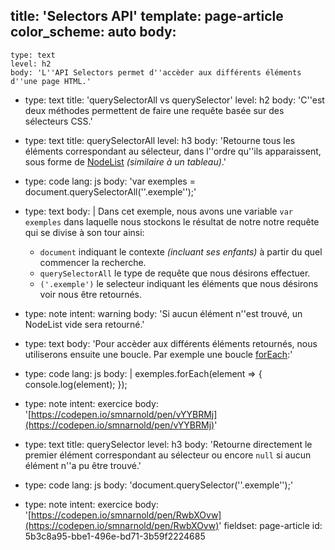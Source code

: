 title: 'Selectors API'
template: page-article
color_scheme: auto
body:
  -
    type: text
    level: h2
    body: 'L''API Selectors permet d''accèder aux différents éléments d''une page HTML.'
  -
    type: text
    title: 'querySelectorAll vs querySelector'
    level: h2
    body: 'C''est deux méthodes permettent de faire une requête basée sur des sélecteurs CSS.'
  -
    type: text
    title: querySelectorAll
    level: h3
    body: 'Retourne tous les éléments correspondant au sélecteur, dans l''ordre qu''ils apparaissent, sous forme de [NodeList](https://developer.mozilla.org/fr/docs/Web/API/NodeList) _(similaire à un tableau)_.'
  -
    type: code
    lang: js
    body: 'var exemples = document.querySelectorAll(''.exemple'');'
  -
    type: text
    body: |
      Dans cet exemple, nous avons une variable `var exemples` dans laquelle nous stockons le résultat de notre notre requête qui se divise à son tour ainsi: 
      
      - `document` indiquant le contexte _(incluant ses enfants)_ à partir du quel commencer la recherche. 
      - `querySelectorAll` le type de requête que nous désirons effectuer.
      - `('.exemple')` le selecteur indiquant les éléments que nous désirons voir nous être retournés.
  -
    type: note
    intent: warning
    body: 'Si aucun élément n''est trouvé, un NodeList vide sera retourné.'
  -
    type: text
    body: 'Pour accèder aux différents éléments retournés, nous utiliserons ensuite une boucle. Par exemple une boucle [forEach](https://developer.mozilla.org/fr/docs/Web/JavaScript/Reference/Objets_globaux/Array/forEach):'
  -
    type: code
    lang: js
    body: |
      exemples.forEach(element => {
        console.log(element);
      });
  -
    type: note
    intent: exercice
    body: '[https://codepen.io/smnarnold/pen/vYYBRMj](https://codepen.io/smnarnold/pen/vYYBRMj)'
  -
    type: text
    title: querySelector
    level: h3
    body: 'Retourne directement le premier élément correspondant au sélecteur ou encore `null` si aucun élément n''a pu être trouvé.'
  -
    type: code
    lang: js
    body: 'document.querySelector(''.exemple'');'
  -
    type: note
    intent: exercice
    body: '[https://codepen.io/smnarnold/pen/RwbXOvw](https://codepen.io/smnarnold/pen/RwbXOvw)'
fieldset: page-article
id: 5b3c8a95-bbe1-496e-bd71-3b59f2224685

